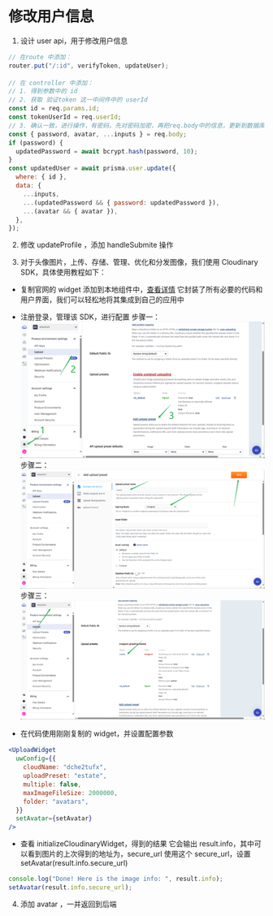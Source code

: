 # 修改用户信息

1. 设计 user api，用于修改用户信息

```js
// 在route 中添加：
router.put("/:id", verifyToken, updateUser);

// 在 controller 中添加：
// 1. 得到参数中的 id
// 2. 获取 验证token 这一中间件中的 userId
const id = req.params.id;
const tokenUserId = req.userId;
// 3. 确认一致，进行操作，有密码，先对密码加密，再把req.body中的信息，更新到数据库。
const { password, avatar, ...inputs } = req.body;
if (password) {
  updatedPassword = await bcrypt.hash(password, 10);
}
const updatedUser = await prisma.user.update({
  where: { id },
  data: {
    ...inputs,
    ...(updatedPassword && { password: updatedPassword }),
    ...(avatar && { avatar }),
  },
});
```

2. 修改 updateProfile ，添加 handleSubmite 操作

3. 对于头像图片，上传、存储、管理、优化和分发图像，我们使用 Cloudinary SDK，具体使用教程如下：

- 复制官网的 widget 添加到本地组件中，[查看详情](https://cloudinary.com/documentation/react_image_and_video_upload)
  它封装了所有必要的代码和用户界面，我们可以轻松地将其集成到自己的应用中

- 注册登录，管理该 SDK，进行配置
  步骤一：
  ![alt text](img/image.png)
  步骤二：
  ![alt text](img/image-1.png)
  步骤三：
  ![alt text](img/image-2.png)

- 在代码使用刚刚复制的 widget，并设置配置参数

```jsx
<UploadWidget
  uwConfig={{
    cloudName: "dche2tufx",
    uploadPreset: "estate",
    multiple: false,
    maxImageFileSize: 2000000,
    folder: "avatars",
  }}
  setAvatar={setAvatar}
/>
```

- 查看 initializeCloudinaryWidget，得到的结果
  它会输出 result.info，其中可以看到图片的上次得到的地址为，secure_url
  使用这个 secure_url，设置 setAvatar(result.info.secure_url)

```js
console.log("Done! Here is the image info: ", result.info);
setAvatar(result.info.secure_url);
```

4. 添加 avatar ，一并返回到后端
